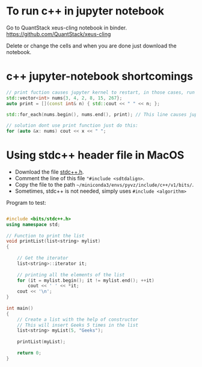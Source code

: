 # To run c++ in jupyter notebook
Go to QuantStack xeus-cling notebook in binder.
https://github.com/QuantStack/xeus-cling

Delete or change the cells and when you are done just download the notebook.

# c++ jupyter-notebook shortcomings
```c++
// print fuction causes jupyter kernel to restart, in those cases, run whole codes in a single cell.
std::vector<int> nums{3, 4, 2, 8, 15, 267};
auto print = [](const int& n) { std::cout << " " << n; };
 
std::for_each(nums.begin(), nums.end(), print); // This line causes jupyter-notebook restart.

// solution dont use print function just do this:
for (auto &x: nums) cout << x << " ";
```

# Using stdc++ header file in MacOS
- Download the file [stdc++.h](https://gist.githubusercontent.com/eduarc/6022859/raw/3f81acf4e2288d9dea02bd8a7c7a2908bbaeebbe/stdc++.h).
- Comment the line of this file `"#include <sdtdalign>`.
- Copy the file to the path `~/miniconda3/envs/pyvz/include/c++/v1/bits/`.
- Sometimes, stdc++ is not needed, simply uses `#include <algorithm>`

Program to test:
```c++

#include <bits/stdc++.h> 
using namespace std; 
  
// Function to print the list 
void printList(list<string> mylist) 
{ 
  
    // Get the iterator 
    list<string>::iterator it; 
  
    // printing all the elements of the list 
    for (it = mylist.begin(); it != mylist.end(); ++it) 
        cout << ' ' << *it; 
    cout << '\n'; 
} 
  
int main() 
{ 
    // Create a list with the help of constructor 
    // This will insert Geeks 5 times in the list 
    list<string> myList(5, "Geeks"); 
  
    printList(myList); 
  
    return 0; 
} 
```
